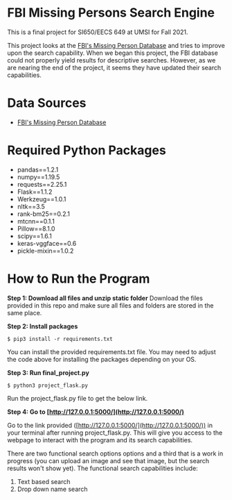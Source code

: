 # FBI Missing Persons Search Engine

This is a final project for SI650/EECS 649 at UMSI for Fall 2021.
    
This project looks at the [FBI's Missing Person Database](https://www.fbi.gov/wanted/kidnap) and tries to improve upon the search capability. When we began this project, the FBI database could not properly yield results for descriptive searches. However, as we are nearing the end of the project, it seems they have updated their search capabilities. 

# Data Sources
* [FBI's Missing Person Database](https://www.fbi.gov/wanted/kidnap)

# Required Python Packages
* pandas==1.2.1
* numpy==1.19.5
* requests==2.25.1
* Flask==1.1.2
* Werkzeug==1.0.1
* nltk==3.5
* rank-bm25==0.2.1
* mtcnn==0.1.1
* Pillow==8.1.0
* scipy==1.6.1
* keras-vggface==0.6
* pickle-mixin==1.0.2

# How to Run the Program

**Step 1: Download all files and unzip static folder**
Download the files provided in this repo and make sure all files and folders are stored in the same place.

**Step 2: Install packages**
```
$ pip3 install -r requirements.txt
```
You can install the provided requirements.txt file. You may need to adjust the code above for installing the packages depending on your OS. 

**Step 3: Run final_project.py**
```
$ python3 project_flask.py
```
Run the project_flask.py file to get the below link. 

**Step 4: Go to [http://127.0.0.1:5000/](http://127.0.0.1:5000/)**

Go to the link provided ([http://127.0.0.1:5000/](http://127.0.0.1:5000/)) in your terminal after running project_flask.py. This will give you access to the webpage to interact with the program and its search capabilities.

There are two functional search options options and a third that is a work in progress (you can upload an image and see that image, but the search results won't show yet). The functional search capabilities include:
1. Text based search
2. Drop down name search


